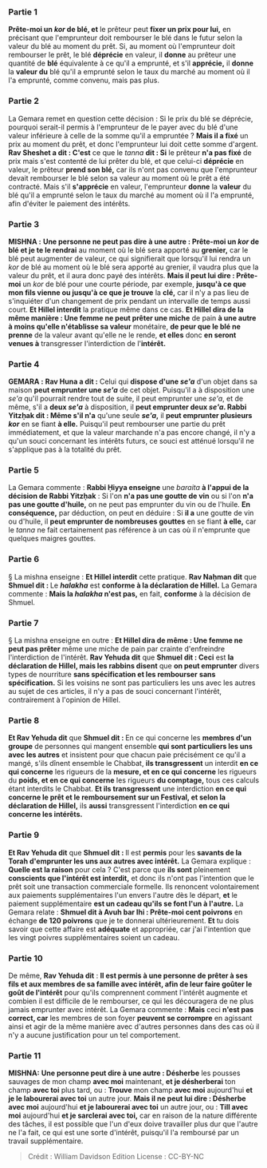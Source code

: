 
### Partie 1
<b>Prête-moi un <i>kor</i> de blé, et</b> le prêteur peut <b>fixer un prix pour lui,</b> en précisant que l'emprunteur doit rembourser le blé dans le futur selon la valeur du blé au moment du prêt. Si, au moment où l'emprunteur doit rembourser le prêt, le blé <b>déprécie</b> en valeur, il <b>donne</b> au prêteur une quantité de <b>blé</b> équivalente à ce qu'il a emprunté, et s'il <b>apprécie,</b> il <b>donne</b> la <b>valeur du</b> blé qu'il a emprunté selon le taux du marché au moment où il l'a emprunté, comme convenu, mais pas plus.

### Partie 2
La Gemara remet en question cette décision : Si le prix du blé se déprécie, pourquoi serait-il permis à l'emprunteur de le payer avec du blé d'une valeur inférieure à celle de la somme qu'il a empruntée ? <b>Mais il a fixé</b> un prix au moment du prêt, et donc l'emprunteur lui doit cette somme d'argent. <b>Rav Sheshet a dit : C'est</b> ce que le <i>tanna</i> <b>dit : Si</b> le prêteur <b>n'a pas fixé</b> de prix mais s'est contenté de lui prêter du blé, et que celui-ci <b>déprécie</b> en valeur, le prêteur <b>prend son blé,</b> car ils n'ont pas convenu que l'emprunteur devait rembourser le blé selon sa valeur au moment où le prêt a été contracté. Mais s'il <b>s'apprécie</b> en valeur, l'emprunteur <b>donne</b> la <b>valeur</b> du blé qu'il a emprunté selon le taux du marché au moment où il l'a emprunté, afin d'éviter le paiement des intérêts.

### Partie 3
<strong>MISHNA :</strong> <b>Une personne ne peut pas dire à une autre : Prête-moi un <i>kor</i> de blé et je te le rendrai</b> au moment</b> où le blé sera apporté au <b>grenier,</b> car le blé peut augmenter de valeur, ce qui signifierait que lorsqu'il lui rendra un <i>kor</i> de blé au moment où le blé sera apporté au grenier, il vaudra plus que la valeur du prêt, et il aura donc payé des intérêts. <b>Mais il peut lui dire : Prête-moi</b> un <i>kor</i> de blé pour une courte période, par exemple, <b>jusqu'à ce que mon fils vienne ou jusqu'à ce que je trouve</b> la <b>clé,</b> car il n'y a pas lieu de s'inquiéter d'un changement de prix pendant un intervalle de temps aussi court. <b>Et Hillel interdit</b> la pratique même dans ce cas. <b>Et Hillel dira de la même manière : Une femme ne peut prêter une miche</b> de pain <b>à une autre à moins qu'elle n'établisse sa valeur</b> monétaire, <b>de peur que le blé ne prenne</b> de la valeur avant qu'elle ne le rende, <b>et elles</b> donc <b>en seront venues à</b> transgresser l'interdiction de l'<b>intérêt.</b>

### Partie 4
<strong>GEMARA :</strong> <b>Rav Huna a dit :</b> Celui qui <b>dispose d'une <i>se'a</i></b> d'un objet dans sa maison <b>peut emprunter une <i>se'a</i></b> de cet objet. Puisqu'il a à disposition une <i>se'a</i> qu'il pourrait rendre tout de suite, il peut emprunter une <i>se'a</i>, et de même, s'il a <b>deux <i>se'a</i></b> à disposition, il <b>peut emprunter deux <i>se'a</i>. Rabbi Yitzḥak dit : Même s'il n'a</b> qu'une seule <b><i>se'a</i>,</b> il <b>peut emprunter plusieurs <i>kor</i></b> en se fiant <b>à elle.</b> Puisqu'il peut rembourser une partie du prêt immédiatement, et que la valeur marchande n'a pas encore changé, il n'y a qu'un souci concernant les intérêts futurs, ce souci est atténué lorsqu'il ne s'applique pas à la totalité du prêt.

### Partie 5
La Gemara commente : <b>Rabbi Ḥiyya enseigne</b> une <i>baraita</i> <b>à l'appui de la décision de Rabbi Yitzḥak</b> : Si l'on <b>n'a pas une goutte de vin</b> ou si l'on <b>n'a pas une goutte d'huile,</b> on ne peut pas emprunter du vin ou de l'huile. <b>En conséquence,</b> par déduction, on peut en déduire : Si <b>il a</b> une goutte de vin ou d'huile, il <b>peut emprunter de nombreuses gouttes</b> en se fiant <b>à elle,</b> car le <i>tanna</i> ne fait certainement pas référence à un cas où il n'emprunte que quelques maigres gouttes.

### Partie 6
§ La mishna enseigne : <b>Et Hillel interdit</b> cette pratique. <b>Rav Naḥman dit</b> que <b>Shmuel dit : </b> Le <b><i>halakha</i></b> est <b>conforme à la déclaration de Hillel.</b> La Gemara commente : <b>Mais la <i>halakha</i> n'est pas,</b> en fait, <b>conforme</b> à la décision de Shmuel.

### Partie 7
§ La mishna enseigne en outre : <b>Et Hillel dira de même : Une femme ne peut pas prêter</b> même une miche de pain par crainte d'enfreindre l'interdiction de l'intérêt. <b>Rav Yehuda dit</b> que <b>Shmuel dit : Ceci</b> est <b>la déclaration de Hillel, mais les rabbins disent</b> que <b>on peut emprunter</b> divers types de nourriture <b>sans spécification et les rembourser</b> <b>sans spécification.</b> Si les voisins ne sont pas particuliers les uns avec les autres au sujet de ces articles, il n'y a pas de souci concernant l'intérêt, contrairement à l'opinion de Hillel.

### Partie 8
<b>Et Rav Yehuda dit</b> que <b>Shmuel dit : </b> En ce qui concerne les <b>membres d'un groupe</b> de personnes qui mangent ensemble <b>qui sont particuliers les uns avec les autres</b> et insistent pour que chacun paie précisément ce qu'il a mangé, s'ils dînent ensemble le Chabbat, <b>ils transgressent</b> un interdit <b>en ce qui concerne</b> les rigueurs de la <b>mesure, et en ce qui concerne</b> les rigueurs du <b>poids, et en ce qui concerne</b> les rigueurs <b>du comptage,</b> tous ces calculs étant interdits le Chabbat. <b>Et ils transgressent</b> une interdiction <b>en ce qui concerne le prêt et le remboursement sur un Festival, et selon la déclaration de Hillel,</b> ils <b>aussi</b> transgressent l'interdiction <b>en ce qui concerne les intérêts.</b>

### Partie 9
<b>Et Rav Yehuda dit</b> que <b>Shmuel dit : </b> Il est <b>permis</b> pour les <b>savants de la Torah d'emprunter les uns aux autres avec intérêt.</b> La Gemara explique : <b>Quelle est la raison</b> pour cela ? C'est parce que <b>ils sont</b> pleinement <b>conscients que l'intérêt est interdit,</b> et donc ils n'ont pas l'intention que le prêt soit une transaction commerciale formelle. Ils renoncent volontairement aux paiements supplémentaires l'un envers l'autre dès le départ, <b>et</b> le paiement supplémentaire <b>est un cadeau qu'ils se font l'un à l'autre.</b> La Gemara relate : <b>Shmuel dit à Avuh bar Ihi : Prête-moi cent poivrons</b> en échange <b>de 120 poivrons</b> que je te donnerai ultérieurement. <b>Et</b> tu dois savoir que cette affaire est <b>adéquate</b> et appropriée, car j'ai l'intention que les vingt poivres supplémentaires soient un cadeau.

### Partie 10
De même, <b>Rav Yehuda dit</b> : <b>Il est permis à une personne de prêter à ses fils et aux membres de sa famille avec intérêt, afin de leur faire goûter le goût de l'intérêt</b> pour qu'ils comprennent comment l'intérêt augmente et combien il est difficile de le rembourser, ce qui les découragera de ne plus jamais emprunter avec intérêt. La Gemara commente : <b>Mais</b> ceci <b>n'est pas correct, car</b> les membres de son foyer <b>peuvent se corrompre</b> en agissant ainsi et agir de la même manière avec d'autres personnes dans des cas où il n'y a aucune justification pour un tel comportement.

### Partie 11
<strong>MISHNA:</strong> <b>Une personne peut dire à une autre : Désherbe</b> les pousses sauvages de mon champ <b>avec moi</b> maintenant, <b>et je désherberai</b> ton champ <b>avec toi</b> plus tard, ou : <b>Trouve</b> mon champ <b>avec moi</b> aujourd'hui <b>et je le labourerai avec toi</b> un autre jour. <b>Mais il ne peut lui dire : Désherbe avec moi</b> aujourd'hui <b>et je labourerai avec toi</b> un autre jour, ou : <b>Till avec moi</b> aujourd'hui <b>et je sarclerai avec toi,</b> car en raison de la nature différente des tâches, il est possible que l'un d'eux doive travailler plus dur que l'autre ne l'a fait, ce qui est une sorte d'intérêt, puisqu'il l'a remboursé par un travail supplémentaire.

>Crédit : William Davidson Edition
>License : CC-BY-NC